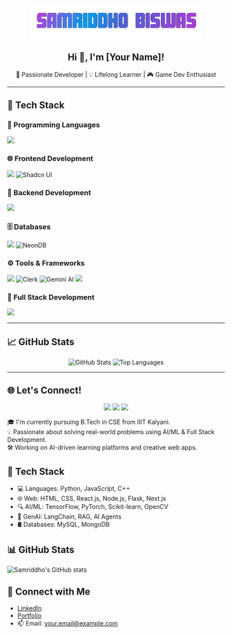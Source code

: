 <p align="center">
  <img src="https://github.com/SamriddhoBiswas/SamriddhoBiswas/blob/main/assets/name.gif?raw=true" alt="Samriddho Biswas" width="400"/>
</p>

<h2 align="center">Hi 👋, I'm [Your Name]!</h2>
<p align="center">
  🚀 Passionate Developer | 💡 Lifelong Learner | 🎮 Game Dev Enthusiast
</p>

---

## 🧰 Tech Stack

### 🧠 Programming Languages
<img src="https://skillicons.dev/icons?i=python,c,cpp,java,html,css,js,ts,mysql" />

### 🌐 Frontend Development
<img src="https://skillicons.dev/icons?i=react,nextjs,tailwindcss" />
<img src="https://img.icons8.com/color/48/000000/shadcn.png" alt="Shadcn UI" width="48"/>

### 🔧 Backend Development
<img src="https://skillicons.dev/icons?i=nodejs,express,flask" />

### 🗄️ Databases
<img src="https://skillicons.dev/icons?i=mysql,mongodb" />
<img src="https://img.icons8.com/external-tal-revivo-shadow-tal-revivo/48/external-neon-the-serverless-postgresql-platform-logo-shadow-tal-revivo.png" alt="NeonDB" width="48"/>

### ⚙️ Tools & Frameworks
<img src="https://skillicons.dev/icons?i=git,vercel" />
<img src="https://img.icons8.com/external-tal-revivo-shadow-tal-revivo/48/external-clerk-authentication-and-user-management-solution-logo-shadow-tal-revivo.png" alt="Clerk" width="48"/>
<img src="https://img.icons8.com/color/48/google-gemini.png" alt="Gemini AI" width="48"/>
<img src="https://skillicons.dev/icons?i=prisma" />

### 🔄 Full Stack Development
<img src="https://skillicons.dev/icons?i=mongodb,express,react,nodejs,nextjs,prisma" />

---

## 📈 GitHub Stats

<p align="center">
  <img src="https://github-readme-stats.vercel.app/api?username=your-username&show_icons=true&theme=tokyonight" alt="GitHub Stats"/>
  <img src="https://github-readme-stats.vercel.app/api/top-langs/?username=your-username&layout=compact&theme=tokyonight" alt="Top Languages"/>
</p>

---

## 🌐 Let's Connect!

<p align="center">
  <a href="https://www.linkedin.com/in/your-linkedin"><img src="https://img.icons8.com/fluency/48/linkedin.png"/></a>
  <a href="mailto:your.email@example.com"><img src="https://img.icons8.com/fluency/48/gmail.png"/></a>
  <a href="https://your-portfolio.com"><img src="https://img.icons8.com/fluency/48/domain.png"/></a>
</p>



🎓 I'm currently pursuing B.Tech in CSE from IIIT Kalyani.  
💡 Passionate about solving real-world problems using AI/ML & Full Stack Development.  
🛠️ Working on AI-driven learning platforms and creative web apps.

## 🚀 Tech Stack
- 💻 Languages: Python, JavaScript, C++
- 🌐 Web: HTML, CSS, React.js, Node.js, Flask, Next.js
- 🔍 AI/ML: TensorFlow, PyTorch, Scikit-learn, OpenCV
- 🧠 GenAI: LangChain, RAG, AI Agents
- 🛢️ Databases: MySQL, MongoDB

## 📊 GitHub Stats
![Samriddho's GitHub stats](https://github-readme-stats.vercel.app/api?username=samriddho123&show_icons=true&theme=radical)

## 🔗 Connect with Me
- [LinkedIn](https://www.linkedin.com/in/YOUR-LINK/)
- [Portfolio](https://your-website.com)
- 📫 Email: your.email@example.com


